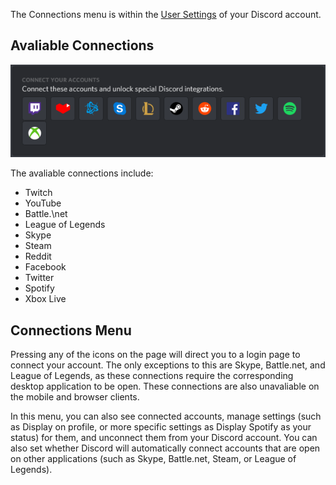<!-- TITLE: Connections -->
<!-- SUBTITLE: Connect your Discord account to your other accounts! -->

The Connections menu is within the [User Settings](/user-settings) of your Discord account. 

## Avaliable Connections

![Connections | Desktop App (Windows)](/uploads/e-96-faa.png "Connections | Desktop App (Windows)")

The avaliable connections include:
* Twitch
* YouTube
* Battle.\net
* League of Legends
* Skype
* Steam
* Reddit
* Facebook
* Twitter
* Spotify
* Xbox Live


## Connections Menu

Pressing any of the icons on the page will direct you to a login page to connect your account. The only exceptions to this are Skype, Battle.​net, and League of Legends, as these connections require the corresponding desktop application to be open. These connections are also unavaliable on the mobile and browser clients.

In this menu, you can also see connected accounts, manage settings (such as Display on profile, or more specific settings as Display Spotify as your status) for them, and unconnect them from your Discord account. You can also set whether Discord will automatically connect accounts that are open on other applications (such as Skype, Battle.​net, Steam, or League of Legends).